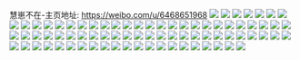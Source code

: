 慧崽不在-主页地址: https://weibo.com/u/6468651968 
![](https://wx4.sinaimg.cn/mw2000/0073LNSgly1h8w6gak7q4j30u01sywr3.jpg) 
![](https://wx4.sinaimg.cn/mw2000/0073LNSgly1h8n94fhogwj31g11xehdt.jpg) 
![](https://wx4.sinaimg.cn/mw2000/0073LNSgly1h8n94gjkizj31f31w41kx.jpg) 
![](https://wx4.sinaimg.cn/mw2000/0073LNSgly1h8mshctzbjj31ma25qkjl.jpg) 
![](https://wx4.sinaimg.cn/mw2000/0073LNSgly1h8mshf7h9yj31mz26ne81.jpg) 
![](https://wx4.sinaimg.cn/mw2000/0073LNSgly1h8mshbcze6j31nz1nze81.jpg) 
![](https://wx4.sinaimg.cn/mw2000/0073LNSgly1h8mshe1q6fj31na271b29.jpg) 
![](https://wx4.sinaimg.cn/mw2000/0073LNSgly1h8mshgwh3yj31o0280kjl.jpg) 
![](https://wx4.sinaimg.cn/mw2000/0073LNSgly1h8mshiacxqj31o0280hdt.jpg) 
![](https://wx4.sinaimg.cn/mw2000/0073LNSgly1h8mshllh5xj320s2pa7wi.jpg) 
![](https://wx4.sinaimg.cn/mw2000/0073LNSgly1h8iagbzz7pj30xc3p9kjm.jpg) 
![](https://wx4.sinaimg.cn/mw2000/0073LNSgly1h8iag2g61vj30yc36c1ky.jpg) 
![](https://wx4.sinaimg.cn/mw2000/0073LNSgly1h8iah6wv3mj30xc4lanpe.jpg) 
![](https://wx4.sinaimg.cn/mw2000/0073LNSgly1h8iag6fr0mj315o3mwu0x.jpg) 
![](https://wx4.sinaimg.cn/mw2000/0073LNSgly1h8iaggple9j30xc3mnnpe.jpg) 
![](https://wx4.sinaimg.cn/mw2000/0073LNSgly1h8iagrolfmj315o4tkb2a.jpg) 
![](https://wx4.sinaimg.cn/mw2000/0073LNSgly1h8iagwi6ooj30uk6itb2a.jpg) 
![](https://wx4.sinaimg.cn/mw2000/0073LNSgly1h8iagmhhtfj30xc4mi1kz.jpg) 
![](https://wx4.sinaimg.cn/mw2000/0073LNSgly1h8iah0xt1tj32dr36cb2a.jpg) 
![](https://wx4.sinaimg.cn/mw2000/0073LNSgly1h7wpfrxvi7j32ab31rqv6.jpg) 
![](https://wx4.sinaimg.cn/mw2000/0073LNSgly1h7wpfp0wm7j327u2yhkjm.jpg) 
![](https://wx4.sinaimg.cn/mw2000/0073LNSgly1h7wpfu5l67j324y2ulnpe.jpg) 
![](https://wx4.sinaimg.cn/mw2000/0073LNSgly1h7wpfytsraj31o2282e82.jpg) 
![](https://wx4.sinaimg.cn/mw2000/0073LNSgly1h7wpg1f79pj31sc2ds1ky.jpg) 
![](https://wx4.sinaimg.cn/mw2000/0073LNSgly1h7wpg34u1nj31rj2cq1ky.jpg) 
![](https://wx4.sinaimg.cn/mw2000/0073LNSgly1h7g287bkvwj30u0281dp4.jpg) 
![](https://wx4.sinaimg.cn/mw2000/0073LNSgly1h7g27sgae0j30u03c1e81.jpg) 
![](https://wx4.sinaimg.cn/mw2000/0073LNSgly1h7g28buyu1j30u03c1nc2.jpg) 
![](https://wx4.sinaimg.cn/mw2000/0073LNSgly1h7g28dz3n0j30u0140ao9.jpg) 
![](https://wx4.sinaimg.cn/mw2000/0073LNSgly1h7g28j098fj30u014141q.jpg) 
![](https://wx4.sinaimg.cn/mw2000/0073LNSgly1h7g28meaacj30u0140tbr.jpg) 
![](https://wx4.sinaimg.cn/mw2000/0073LNSgly1h7g28g2u5fj30u01417hs.jpg) 
![](https://wx4.sinaimg.cn/mw2000/0073LNSgly1h7g28offwwj30u01400vw.jpg) 
![](https://wx4.sinaimg.cn/mw2000/0073LNSgly1h7g28ql06lj30u0140q73.jpg) 
![](https://wx4.sinaimg.cn/mw2000/0073LNSgly1h774shk7k7j30u0140wmt.jpg) 
![](https://wx4.sinaimg.cn/mw2000/0073LNSgly1h774si2ajfj30u0140q84.jpg) 
![](https://wx4.sinaimg.cn/mw2000/0073LNSgly1h774siklq5j30u0140q8t.jpg) 
![](https://wx4.sinaimg.cn/mw2000/0073LNSgly1h774sj28e9j30u0140gnz.jpg) 
![](https://wx4.sinaimg.cn/mw2000/0073LNSgly1h774sjn7c8j30u0140470.jpg) 
![](https://wx4.sinaimg.cn/mw2000/0073LNSgly1h774sk6hk9j30u0140go8.jpg) 
![](https://wx4.sinaimg.cn/mw2000/0073LNSgly1h774skpzk6j30u0140jts.jpg) 
![](https://wx4.sinaimg.cn/mw2000/0073LNSgly1h774slcctpj30u0141gu6.jpg) 
![](https://wx4.sinaimg.cn/mw2000/0073LNSgly1h774slwv1dj30u0140jyr.jpg) 
![](https://wx4.sinaimg.cn/mw2000/0073LNSgly1h774smhcqjj30u0140whr.jpg) 
![](https://wx4.sinaimg.cn/mw2000/0073LNSgly1h6z6i13ke9j31jk15ogtu.jpg) 
![](https://wx4.sinaimg.cn/mw2000/0073LNSgly1h6z6i2710aj31jk15ob29.jpg) 
![](https://wx4.sinaimg.cn/mw2000/0073LNSgly1h6gl60gnk0j30wj0u0agx.jpg) 
![](https://wx4.sinaimg.cn/mw2000/0073LNSgly1h6gl614wlzj31400u0grh.jpg) 
![](https://wx4.sinaimg.cn/mw2000/0073LNSgly1h6gl62efqaj30u0140n3r.jpg) 
![](https://wx4.sinaimg.cn/mw2000/0073LNSggy1h5b13ndi1cj30u0140k5i.jpg) 
![](https://wx4.sinaimg.cn/mw2000/0073LNSggy1h5b13pqwpkj30u0140gxc.jpg) 
![](https://wx4.sinaimg.cn/mw2000/0073LNSggy1h5b13sg4z3j30u0140wqs.jpg) 
![](https://wx4.sinaimg.cn/mw2000/0073LNSggy1h5b13mbl2uj30u0140gwx.jpg) 
![](https://wx4.sinaimg.cn/mw2000/0073LNSggy1h5b13o9ycfj30u0140drj.jpg) 
![](https://wx4.sinaimg.cn/mw2000/0073LNSggy1h5b13qr9kaj30u013z4bk.jpg) 
![](https://wx4.sinaimg.cn/mw2000/0073LNSggy1h5b13lhf0yj30u0140qcz.jpg) 
![](https://wx4.sinaimg.cn/mw2000/0073LNSggy1h58nbokeghj30u0140k12.jpg) 
![](https://wx4.sinaimg.cn/mw2000/0073LNSggy1h58nbrm9yyj30u0140tod.jpg) 
![](https://wx4.sinaimg.cn/mw2000/0073LNSggy1h58nbpcb6cj30u0140n67.jpg) 
![](https://wx4.sinaimg.cn/mw2000/0073LNSggy1h58nbnlrrdj31400u0th0.jpg) 
![](https://wx4.sinaimg.cn/mw2000/0073LNSggy1h58nbqll5hj30u0110duj.jpg) 
![](https://wx4.sinaimg.cn/mw2000/0073LNSggy1h58nbsd44zj31400u0th4.jpg) 
![](https://wx4.sinaimg.cn/mw2000/0073LNSggy1h53pa1tv3lj31400u0jyf.jpg) 
![](https://wx4.sinaimg.cn/mw2000/0073LNSggy1h53pa2zkmdj31400u0n79.jpg) 
![](https://wx4.sinaimg.cn/mw2000/0073LNSggy1h53pa3rq61j31400u0aha.jpg) 
![](https://wx4.sinaimg.cn/mw2000/0073LNSggy1h53pa4js5ej31400u0ah4.jpg) 
![](https://wx4.sinaimg.cn/mw2000/0073LNSggy1h53pa0kc16j31400u0wn5.jpg) 
![](https://wx4.sinaimg.cn/mw2000/0073LNSggy1h53pa78yhmj31400u0476.jpg) 
![](https://wx4.sinaimg.cn/mw2000/0073LNSggy1h53pa86p0gj31400u07cc.jpg) 
![](https://wx4.sinaimg.cn/mw2000/0073LNSggy1h53pa9960aj30u01o04b8.jpg) 
![](https://wx4.sinaimg.cn/mw2000/0073LNSggy1h4rmigj0d3j31qy2bxnpe.jpg) 
![](https://wx4.sinaimg.cn/mw2000/0073LNSggy1h4rmiasp29j31o2282kjl.jpg) 
![](https://wx4.sinaimg.cn/mw2000/0073LNSgly1h16qmon8dbj30u01jcdpr.jpg) 
![](https://wx4.sinaimg.cn/mw2000/0073LNSgly1h16qmpohhmj30u01i8ti6.jpg) 
![](https://wx4.sinaimg.cn/mw2000/0073LNSgly1h16qmr37dqj30u01iqwrp.jpg) 
![](https://wx4.sinaimg.cn/mw2000/0073LNSgly1h16qmrzzibj31400u0dmv.jpg) 
![](https://wx4.sinaimg.cn/mw2000/0073LNSgly1h16qtz0gmxj30u015mjy7.jpg) 
![](https://wx4.sinaimg.cn/mw2000/0073LNSgly1h16qmuyp4cj30u01400wo.jpg) 
